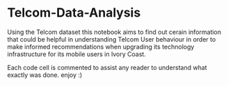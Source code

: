 # Telcom-Data-Analysis
Using the Telcom dataset this notebook aims to find out cerain information that could be helpful in understanding Telcom User behaviour in order to make informed recommendations when upgrading its technology infrastructure for its mobile users in Ivory Coast.

Each code cell is commented to assist any reader to understand what exactly was done.
enjoy :)
